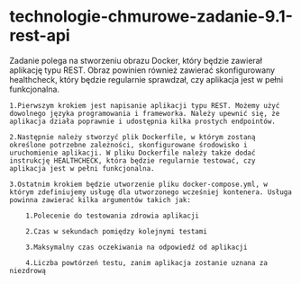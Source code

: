 # technologie-chmurowe-zadanie-9.1-rest-api
Zadanie polega na stworzeniu obrazu Docker, który będzie zawierał aplikację typu REST. Obraz powinien również zawierać skonfigurowany healthcheck, który będzie regularnie sprawdzał, czy aplikacja jest w pełni funkcjonalna.

    1.Pierwszym krokiem jest napisanie aplikacji typu REST. Możemy użyć dowolnego języka programowania i frameworka. Należy upewnić się, że aplikacja działa poprawnie i udostępnia kilka prostych endpointów.

    2.Następnie należy stworzyć plik Dockerfile, w którym zostaną określone potrzebne zależności, skonfigurowane środowisko i uruchomienie aplikacji. W pliku Dockerfile należy także dodać instrukcję HEALTHCHECK, która będzie regularnie testować, czy aplikacja jest w pełni funkcjonalna.

    3.Ostatnim krokiem będzie utworzenie pliku docker-compose.yml, w którym zdefiniujemy usługę dla utworzonego wcześniej kontenera. Usługa powinna zawierać kilka argumentów takich jak:

        1.Polecenie do testowania zdrowia aplikacji

        2.Czas w sekundach pomiędzy kolejnymi testami

        3.Maksymalny czas oczekiwania na odpowiedź od aplikacji

        4.Liczba powtórzeń testu, zanim aplikacja zostanie uznana za niezdrową

